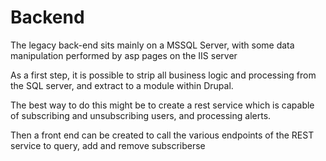 # Backend

The legacy back-end sits mainly on a MSSQL Server, with some data manipulation performed by asp pages on the IIS server

As a first step, it is possible to strip all business logic and processing from the SQL server, and extract to a module within Drupal.

The best way to do this might be to create a rest service which is capable of subscribing and unsubscribing users, and processing alerts.

Then a front end can be created to call the various endpoints of the REST service to query, add and remove subscriberse
